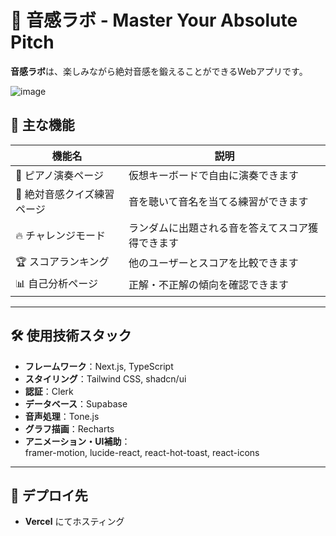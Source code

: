 # 🎹 音感ラボ - Master Your Absolute Pitch

**音感ラボ**は、楽しみながら絶対音感を鍛えることができるWebアプリです。  

![image](https://github.com/user-attachments/assets/9f8d362b-7987-4901-9b6e-8cfeb7391d41)


## 🧩 主な機能

| 機能名 | 説明 |
|--------|------|
| 🎹 ピアノ演奏ページ | 仮想キーボードで自由に演奏できます |
| 🎯 絶対音感クイズ練習ページ | 音を聴いて音名を当てる練習ができます |
| 🔥 チャレンジモード | ランダムに出題される音を答えてスコア獲得できます |
| 🏆 スコアランキング | 他のユーザーとスコアを比較できます |
| 📊 自己分析ページ | 正解・不正解の傾向を確認できます |

---

## 🛠️ 使用技術スタック

- **フレームワーク**：Next.js, TypeScript  
- **スタイリング**：Tailwind CSS, shadcn/ui  
- **認証**：Clerk  
- **データベース**：Supabase  
- **音声処理**：Tone.js  
- **グラフ描画**：Recharts  
- **アニメーション・UI補助**：  
  framer-motion, lucide-react, react-hot-toast, react-icons

---

## 🚀 デプロイ先
- **Vercel** にてホスティング
